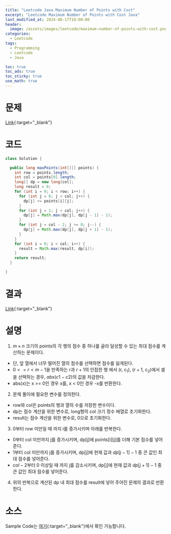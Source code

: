 ```yaml
---
title: "Leetcode Java Maximum Number of Points with Cost"
excerpt: "Leetcode Maximum Number of Points with Cost Java"
last_modified_at: 2024-08-17T10:00:00
header:
  image: /assets/images/leetcode/maximum-number-of-points-with-cost.png
categories:
  - Leetcode
tags:
  - Programming
  - Leetcode
  - Java

toc: true
toc_ads: true
toc_sticky: true
use_math: true
---
```

# 문제
[Link](https://leetcode.com/problems/maximum-number-of-points-with-cost/){:target="_blank"}

# 코드
```java
class Solution {

  public long maxPoints(int[][] points) {
    int row = points.length;
    int col = points[0].length;
    long[] dp = new long[col];
    long result = 0;
    for (int i = 0; i < row; i++) {
      for (int j = 0; j < col; j++) {
        dp[j] += points[i][j];
      }
      for (int j = 1; j < col; j++) {
        dp[j] = Math.max(dp[j], dp[j - 1] - 1);
      }
      for (int j = col - 2; j >= 0; j--) {
        dp[j] = Math.max(dp[j], dp[j + 1] - 1);
      }
    }
    for (int i = 0; i < col; i++) {
      result = Math.max(result, dp[i]);
    }
    return result;
  }

}
```

# 결과
[Link](https://leetcode.com/problems/maximum-number-of-points-with-cost/submissions/1358369378/){:target="_blank"}

# 설명
1. $m \times n$ 크기의 points의 각 행의 점수 중 하나를 골라 달성할 수 있는 최대 점수를 계산하는 문제이다.
- 단, 앞 열에서 너무 떨어진 열의 점수를 선택하면 점수를 잃게된다.
- $0 <= r < m - 1$을 만족하는 r과 $r + 1$의 인접한 행 에서 (r, c<sub>1</sub>), ($r + 1$, c<sub>2</sub>)에서 셀을 선택하는 경우, $abs(c1 - c2)$의 값을 차감한다.
- abs(x)는 x >= 0인 경우 x를, x < 0인 경우 -x를 반환한다.

2. 문제 풀이에 필요한 변수를 정의한다.
- row와 col은 points의 행과 열의 수를 저장한 변수이다.
- dp는 점수 계산을 위한 변수로, long형의 col 크기 정수 배열로 초기화한다.
- result는 점수 계산을 위한 변수로, 0으로 초기화한다.

3. 0부터 row 미만일 때 까지 i를 증가시키며 아래를 반복한다.
- 0부터 col 미만까지 j를 증가시키며, dp[j]에 points[i][j]를 더해 기본 점수를 넣어준다.
- 1부터 col 미만까지 j를 증가시키며, dp[j]에 현재 값과 $dp[j - 1] - 1$ 중 큰 값인 최대 점수를 넣어준다.
- $col - 2$부터 0 이상일 때 까지 j를 감소시키며, dp[j]에 현재 값과 $dp[j + 1] - 1$ 중 큰 값인 최대 점수를 넣어준다.

4. 위의 반복으로 계산된 dp 내 최대 점수를 result에 넣어 주어진 문제의 결과로 반환한다.

# 소스
Sample Code는 [여기](https://github.com/GracefulSoul/leetcode/blob/master/src/main/java/gracefulsoul/problems/MaximumNumberOfPointsWithCost.java){:target="_blank"}에서 확인 가능합니다.